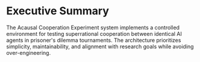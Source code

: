 # Executive Summary

The Acausal Cooperation Experiment system implements a controlled environment for testing superrational cooperation between identical AI agents in prisoner's dilemma tournaments. The architecture prioritizes simplicity, maintainability, and alignment with research goals while avoiding over-engineering.
